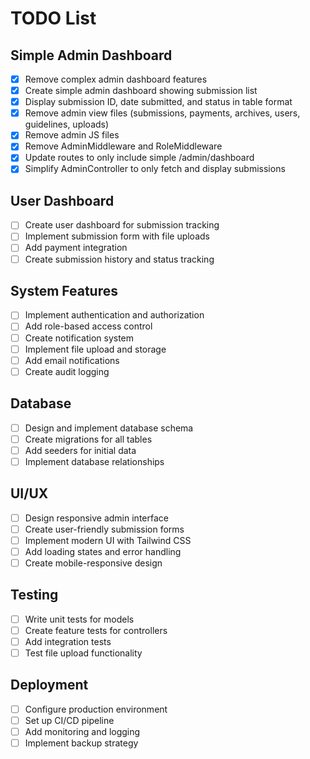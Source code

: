 # TODO List

## Simple Admin Dashboard

-   [x] Remove complex admin dashboard features
-   [x] Create simple admin dashboard showing submission list
-   [x] Display submission ID, date submitted, and status in table format
-   [x] Remove admin view files (submissions, payments, archives, users, guidelines, uploads)
-   [x] Remove admin JS files
-   [x] Remove AdminMiddleware and RoleMiddleware
-   [x] Update routes to only include simple /admin/dashboard
-   [x] Simplify AdminController to only fetch and display submissions

## User Dashboard

-   [ ] Create user dashboard for submission tracking
-   [ ] Implement submission form with file uploads
-   [ ] Add payment integration
-   [ ] Create submission history and status tracking

## System Features

-   [ ] Implement authentication and authorization
-   [ ] Add role-based access control
-   [ ] Create notification system
-   [ ] Implement file upload and storage
-   [ ] Add email notifications
-   [ ] Create audit logging

## Database

-   [ ] Design and implement database schema
-   [ ] Create migrations for all tables
-   [ ] Add seeders for initial data
-   [ ] Implement database relationships

## UI/UX

-   [ ] Design responsive admin interface
-   [ ] Create user-friendly submission forms
-   [ ] Implement modern UI with Tailwind CSS
-   [ ] Add loading states and error handling
-   [ ] Create mobile-responsive design

## Testing

-   [ ] Write unit tests for models
-   [ ] Create feature tests for controllers
-   [ ] Add integration tests
-   [ ] Test file upload functionality

## Deployment

-   [ ] Configure production environment
-   [ ] Set up CI/CD pipeline
-   [ ] Add monitoring and logging
-   [ ] Implement backup strategy
